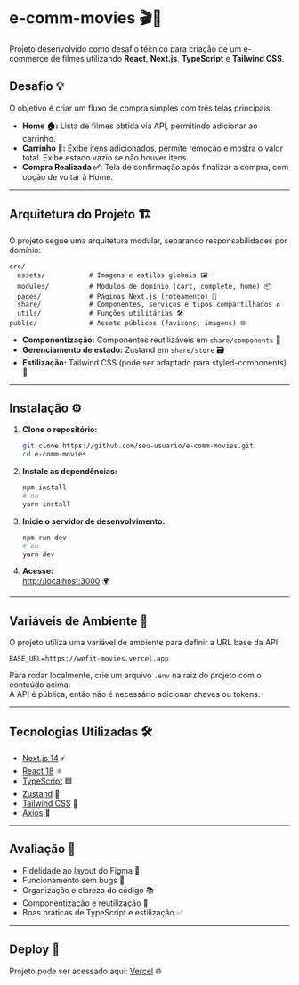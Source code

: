 # e-comm-movies 🎬🛒

Projeto desenvolvido como desafio técnico para criação de um e-commerce de filmes utilizando **React**, **Next.js**, **TypeScript** e **Tailwind CSS**.

## Desafio 💡

O objetivo é criar um fluxo de compra simples com três telas principais:

- **Home 🏠:** Lista de filmes obtida via API, permitindo adicionar ao carrinho.
- **Carrinho 🛒:** Exibe itens adicionados, permite remoção e mostra o valor total. Exibe estado vazio se não houver itens.
- **Compra Realizada ✅:** Tela de confirmação após finalizar a compra, com opção de voltar à Home.

---

## Arquitetura do Projeto 🏗️

O projeto segue uma arquitetura modular, separando responsabilidades por domínio:

```
src/
  assets/           # Imagens e estilos globais 🖼️
  modules/          # Módulos de domínio (cart, complete, home) 📦
  pages/            # Páginas Next.js (roteamento) 📄
  share/            # Componentes, serviços e tipos compartilhados ♻️
  utils/            # Funções utilitárias 🛠️
public/             # Assets públicos (favicons, imagens) 🌐
```

- **Componentização:** Componentes reutilizáveis em `share/components` 🧩
- **Gerenciamento de estado:** Zustand em `share/store` 🗃️
- **Estilização:** Tailwind CSS (pode ser adaptado para styled-components) 🎨

---

## Instalação ⚙️

1. **Clone o repositório:**

   ```sh
   git clone https://github.com/seu-usuario/e-comm-movies.git
   cd e-comm-movies
   ```

2. **Instale as dependências:**

   ```sh
   npm install
   # ou
   yarn install
   ```

3. **Inicie o servidor de desenvolvimento:**

   ```sh
   npm run dev
   # ou
   yarn dev
   ```

4. **Acesse:**  
   [http://localhost:3000](http://localhost:3000) 🌍

---

## Variáveis de Ambiente 🌱

O projeto utiliza uma variável de ambiente para definir a URL base da API:

```env
BASE_URL=https://wefit-movies.vercel.app
```

Para rodar localmente, crie um arquivo `.env` na raiz do projeto com o conteúdo acima.  
A API é pública, então não é necessário adicionar chaves ou tokens.

---

## Tecnologias Utilizadas 🛠️

- [Next.js 14](https://nextjs.org/) ⚡
- [React 18](https://react.dev/) ⚛️
- [TypeScript](https://www.typescriptlang.org/) 🟦
- [Zustand](https://github.com/pmndrs/zustand) 🐻
- [Tailwind CSS](https://tailwindcss.com/) 💨
- [Axios](https://axios-http.com/) 🔗

---

## Avaliação 📝

- Fidelidade ao layout do Figma 🎨
- Funcionamento sem bugs 🐞
- Organização e clareza do código 📚
- Componentização e reutilização 🧩
- Boas práticas de TypeScript e estilização ✅

---

## Deploy 🚀

Projeto pode ser acessado aqui: [Vercel](https://e-comm-movies.vercel.app/) 🌐
